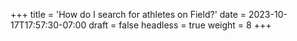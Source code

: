 +++
title = 'How do I search for athletes on Field?'
date = 2023-10-17T17:57:30-07:00
draft = false
headless = true
weight = 8
+++
